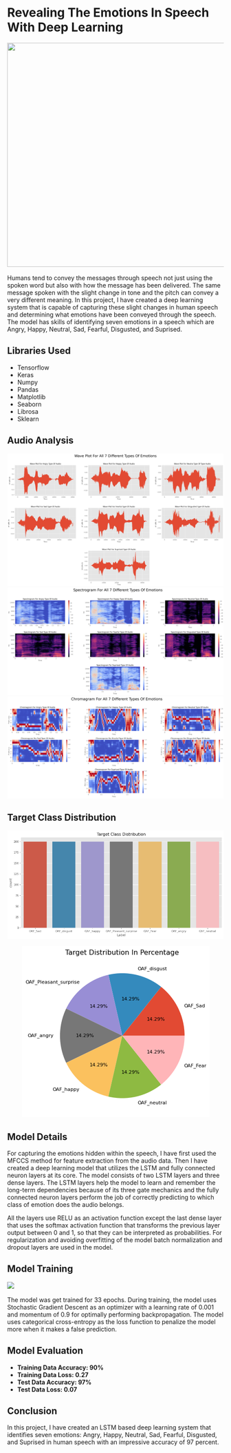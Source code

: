 # Revealing The Emotions In Speech With Deep Learning
<img src="https://static01.nyt.com/images/2013/10/13/business/13-TECHNO-SUB/13-TECHNO-SUB-superJumbo.jpg" width="950" height="520">
<p>Humans tend to convey the messages through speech not just using the spoken word but also with how the message has been delivered. The same message spoken with the slight change in tone and the pitch can convey a very different meaning. In this project, I have created a deep learning system that is capable of capturing these slight changes in human speech and determining what emotions have been conveyed through the speech. The model has skills of identifying seven emotions in a speech which are Angry, Happy, Neutral, Sad, Fearful, Disgusted, and Suprised.</p>
<h2>Libraries Used</h2>
<ul>
  <li>Tensorflow</li>
  <li>Keras</li>
  <li>Numpy</li>
  <li>Pandas </li>
  <li>Matplotlib</li>
  <li>Seaborn</li>
  <li>Librosa</li>
  <li>Sklearn</li>
</ul>
<h2>Audio Analysis</h2>
<img src="https://github.com/NavinBondade/Revealing-The-Emotions-In-Human-Speech/blob/main/Graphs%20and%20Pictures/Wave%20Plot%20For%20All%207%20Different%20Types%20Of%20Emotions.png">
<br>
<img src="https://github.com/NavinBondade/Revealing-The-Emotions-In-Human-Speech/blob/main/Graphs%20and%20Pictures/Spectrogram%20For%20All%207%20Different%20Types%20Of%20Emotions.png">
<br>
<img src="https://github.com/NavinBondade/Revealing-The-Emotions-In-Human-Speech/blob/main/Graphs%20and%20Pictures/Chromagram%20For%20All%207%20Different%20Types%20Of%20Emotions.png">
<h2>Target Class Distribution</h2>
<img src="https://github.com/NavinBondade/Revealing-The-Emotions-In-Human-Speech/blob/main/Graphs%20and%20Pictures/Target%20Class%20Distribution.png">
<br>
<p align="center"> 
<img src="https://github.com/NavinBondade/Revealing-The-Emotions-In-Human-Speech/blob/main/Graphs%20and%20Pictures/Target%20Distribution%20In%20Percentage.png">
</p>      
<h2>Model Details</h2>
<p>For capturing the emotions hidden within the speech, I have first used the MFCCS method for feature extraction from the audio data. Then I have created a deep learning model that utilizes the LSTM and fully connected neuron layers at its core. The model consists of two LSTM layers and three dense layers. The LSTM layers help the model to learn and remember the long-term dependencies because of its three gate mechanics and the fully connected neuron layers perform the job of correctly predicting to which class of emotion does the audio belongs. </p>
<p>All the layers use RELU as an activation function except the last dense layer that uses the softmax activation function that transforms the previous layer output between 0 and 1, so that they can be interpreted as probabilities. For regularization and avoiding overfitting of the model batch normalization and dropout layers are used in the model.<p>
<h2>Model Training</h2>   
<img src="https://github.com/NavinBondade/Revealing-The-Emotions-In-Human-Speech/blob/main/Graphs%20and%20Pictures/loss%20%26%20accuracy.jpg">
<p>The model was get trained for 33 epochs. During training, the model uses Stochastic Gradient Descent as an optimizer with a learning rate of 0.001 and momentum of 0.9 for optimally performing backpropagation. The model uses categorical cross-entropy as the loss function to penalize the model more when it makes a false prediction.</p>
<h2>Model Evaluation</h2>
<ul>
  <li><b>Training Data Accuracy: 90%</b></li>
  <li><b>Training Data Loss: 0.27</b></li>
  <li><b>Test Data Accuracy: 97%</b></li> 
  <li><b>Test Data Loss: 0.07</b></li> 
</ul>
<h2>Conclusion</h2>
<p>In this project, I have created an LSTM based deep learning system that identifies seven emotions: Angry, Happy, Neutral, Sad, Fearful, Disgusted, and Suprised in human speech with an impressive accuracy of 97 percent.</p>
                                                                                                                                                    

  
